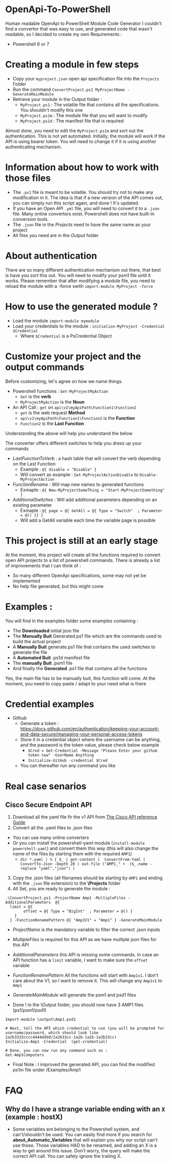 # OpenApi-To-PowerShell
Human readable OpenApi to PowerShell Module Code Generator
I couldn't find a convertor that was easy to use, and generated code that wasn't readable, so I decided to create my own
Requirements :
* Powershell 6 or 7

# Creating a module in few steps
* Copy your `myproject.json` open api specification file into the `Projects` Folder
* Run the command `ConvertProject.ps1 MyProjectName -GenerateMainModule`
* Retrieve your module in the Output folder :
  * `MyProject.ps1` : The volatile file that contains all the specifications. You shouldn't modify this one
  * `MyProject.ps1m` : The module file that you will want to modify
  * `MyProject.ps1d` : The manifest file that is required

Almost done, you need to edit the `MyProject.ps1m` and sort out the authentication. This is not yet automated. Initially, the module will work if the API is using bearer token. You will need to change it if it is using another authenticating mechanism.

# Information about how to work with those files
* The `.ps1` file is meant to be volatile. You should try not to make any modification in it. The idea is that if a new version of the API comes out, you can simply run this script again, and done ! It's updated.
* If you have an Open API `.yml` file, you will need to convert it to a `.json` file. Many online convertors exist. Powershell does not have built-in conversion tools.
* The `.json` file in the *Projects*  need to have the same name as your project
* All files you need are in the *Output* folder

# About authentication
There are so many different authentication mechanism out there, that best is have you sort this out.
You will need to modify your psm1 file until it works. Please remember that after modifying a module file, you need to reload the module with a -force swith `import-module MyProject -force`

# How to use the generated module ?
* Load the module `import-module mymodule`
* Load your credentials to the module : `initialize-MyProject -Credential $Credential`
  * Where `$Credential` is a PsCredential Object

# Customize your project and the output commands
Before customizing, let's agree on how we name things.
* Powershell functions : `Get-MyProjectMyAction`
  * `Get` is the **verb**
  * `MyProjectMyAction` is the **Noun**
* An API Call : `get` on `api\v1\myApiPath\Function1\Function2`
  * `get` is the web request **Method**
  * `api\v1\myApiPath\Function1\Function2` is the **Function**
  * `Function2` is the **Last Function**

Understanding the above will help you understand the below

The converter offers different switches to help you dress up your commands
* *LastFunctionToVerb* : a hash table that will convert the verb depending on the Last Function
  * Example : `@{ disable = "Disable" }`
  * Will convert as example : `Set-MyProjectActionDisable` to `Disable-MyProjectAction`
* *FunctionRename* : Will map new names to generated functions
  * Exmaple : `@{ New-MyProjectSomeThing = "Start-MyProjectSomething" }`
* *AdditionalSwitches* : Will add additional parameters depending on an existing parameter
  * Exmaple : `@{ page = @{ GetAll = @{ Type = "Switch"  ; Parameter = @() }} }`
  * Will add a GetAll variable each time the variable page is possible

# This project is still at an early stage
At the moment, this project will create all the functions required to convert open API projects to a list of powershell commands.
There is already a list of improvements that I can think of :
* So many different OpenApi specifications, some may not yet be implemented
* No help file generated, but this might come


# Examples :
You will find in the examples folder some examples containing :
* The **Downloaded** initial json file
* The **Manually Buit** Generated.ps1 file which are the commands used to build the actual project
* A **Manually Buit** generate.ps1 file that contains the used switches to generate the file
* A **Automated Buit** .ps1d manifest file
* The **manually Buit** .psm1 file
* And finally the **Generated** .ps1 file that contains all the functions

Yes, the main file has to be manually buit, this function will come. At the moment, you need to copy paste / adapt to your need what is there

# Credential examples
* Github
  * Generate a token : https://docs.github.com/en/authentication/keeping-your-account-and-data-secure/managing-your-personal-access-tokens
  * Store it in a credential object where the username can be anything, and the password is the token value, please check below example
    * `$Cred = Get-Credential -Message "Please Enter your github token now" -UserName Anything`
    * `Initialize-GitHub -credential $Cred`
  * You can thereafter run any command you like

# Real case senarios
## Cisco Secure Endpoint API
1. Download all the yaml file fir the v1 API from [The Cisco API reference Guide](https://developer.cisco.com/docs/secure-endpoint/auditlog/)
2. Convert all the .yaml files to .json files
  * You can use many  online converters
  * Or you can install the powershell-yaml module (`install-module powershell-yaml`) and convert them this way (this will also change the name of the files by starting them with the required `AMP1`)
    * `dir *.yaml | % { $_ | get-content |  ConvertFrom-Yaml | ConvertTo-Json -Depth 20 | out-file ("AMP1_" +  ($_.name -replace "yaml","json") )`
3. Copy the .json files (all filenames should be starting by `AMP1` and ending with the `.json` file extension) to the **\Projects** folder
4. All Set, you are ready to generate the module :
```
.\ConvertProject.ps1 -ProjectName Amp1 -MultipleFiles -AdditionalParameters  @{
  limit = @{
        offset = @{ Type = "BigInt"  ; Parameter = @() }
    }
  } -FunctionRenamePattern @{ "Amp1V1" = "Amp1" } -GenerateMainModule
```
  * *ProjectName* is the mandatory variable to filter the correct .json inputs
  * *MultipleFiles* is required for this API as we have multiple json files for this API
  * *AdditionalParameters* this API is missing some commands. In case an API function has a `limit` variable, I want to make sure the `offset` variable
  * *FunctionRenamePattern* All the functions will start with `Amp1v1`. I don't care about the V1, so I want to remove it. This will change any  `Amp1v1` to  `Amp1`
  * *GenerateMainModule* will generate the psm1 and psd1 files

* Done ! in the \Output folder, you should now have 3 AMP1 files (ps1/psm1/psd1)
```
Import-module \output\Amp1.psd1

# Next, tell the API which credential to use (you will be prompted for username/password, which should look like 1a2b3333cccc4444dddd/1a2b33cc-1a2b-1a2b-1a2b33cc)
Initialize-Amp1 -Credential  (get-credential)

# Done, you can now run any command such as :
Get-Amp1Computers
```
* Final Note : I improved the generated API, you can find the modified ps1m file under /Examples/Amp1

# FAQ
## Why do I have a strange variable ending with an `X` (example : hostX)
* Some variables are belonging to the Powershell system, and can't/shouldn't be used. You can easily find more  if you search for **about_Automatic_Variables** that will explain you why our script can't use those. Those variables HAD to be renamed, and adding an X is a way to get around this issue. Don't worry, the query will make the correct API call. You can safely ignore the trailing X.

